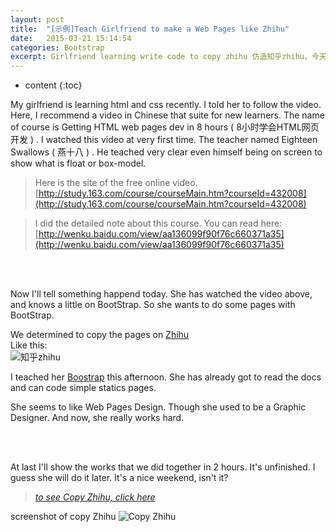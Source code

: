 ```yaml
---
layout: post
title:  "[示例]Teach Girlfriend to make a Web Pages like Zhihu"
date:   2015-03-21 15:14:54
categories: Bootstrap
excerpt: Girlfriend learning write code to copy zhihu 仿造知乎zhihu，今天教女朋友编程，仿造知乎做了一个页面，使用了bootstrap, html, css
---
```


* content
{:toc}


My girlfriend is learning html and css recently. I told her to follow the video. Here, I recommend a video in Chinese that suite for new learners. The name of course is Getting HTML web pages dev in 8 hours ( 8小时学会HTML网页开发 ) . I watched this video at very first time. The teacher named Eighteen Swallows ( 燕十八 ) . He teached very clear even himself being on screen to show what is float or box-model.    
<!-- ![燕十八](http://7q5cdt.com1.z0.glb.clouddn.com/teach-girlfriend-html-18swallows.png) -->

> Here is the site of the free online video.   
> [http://study.163.com/course/courseMain.htm?courseId=432008](http://study.163.com/course/courseMain.htm?courseId=432008)    

> I did the detailed note about this course. You can read here:   
> [http://wenku.baidu.com/view/aa136099f90f76c660371a35](http://wenku.baidu.com/view/aa136099f90f76c660371a35)   

<br>
<br>


Now I'll tell something happend today. She has watched the video above, and knows a little on BootStrap. So she wants to do some pages with BootStrap.    

We determined to copy the pages on [Zhihu](http://zhihu.com)   
Like this:   
![知乎zhihu](http://7q5cdt.com1.z0.glb.clouddn.com/teach-girlfriend-html-zhihu.jpg)   

I teached her [Boostrap](http://www.bootcss.com/) this afternoon. She has already got to read the docs and can code simple statics pages.   

She seems to like Web Pages Design. Though she used to be a Graphic Designer. And now, she really works hard.

<br>
<br>


At last I'll show the works that we did together in 2 hours. It's unfinished. I guess she will do it later. It's a nice weekend, isn't it?   

> [*to see Copy Zhihu, click here*](http://gaohaoyang.github.io/works/bootstrap-zhihu/)   

screenshot of copy Zhihu
![Copy Zhihu](http://7q5cdt.com1.z0.glb.clouddn.com/teach-girlfriend-html-CopyZhihu.jpg)